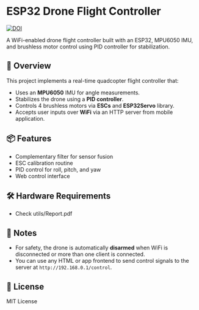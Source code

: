 # ESP32 Drone Flight Controller  
[![DOI](https://zenodo.org/badge/807372763.svg)](https://zenodo.org/doi/10.5281/zenodo.11381128)

A WiFi-enabled drone flight controller built with an ESP32, MPU6050 IMU, and brushless motor control using PID controller for stabilization.

## 🚁 Overview

This project implements a real-time quadcopter flight controller that:
- Uses an **MPU6050** IMU for angle measurements.
- Stabilizes the drone using a **PID controller**.
- Controls 4 brushless motors via **ESCs** and **ESP32Servo** library.
- Accepts user inputs over **WiFi** via an HTTP server from mobile application.

## 📦 Features
- Complementary filter for sensor fusion
- ESC calibration routine
- PID control for roll, pitch, and yaw
- Web control interface

## 🛠️ Hardware Requirements
- Check utils/Report.pdf

## 📌 Notes
- For safety, the drone is automatically **disarmed** when WiFi is disconnected or more than one client is connected.
- You can use any HTML or app frontend to send control signals to the server at `http://192.168.0.1/control`.

## 📜 License
MIT License
